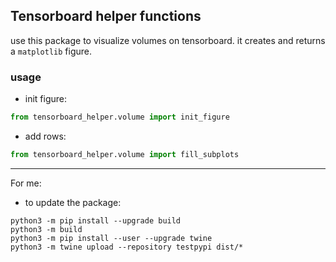 ## Tensorboard helper functions
use this package to visualize volumes on tensorboard. it creates and returns a `matplotlib` figure.

### usage
- init figure:
```python
from tensorboard_helper.volume import init_figure

```
- add rows:
```python
from tensorboard_helper.volume import fill_subplots
```

-----------
For me: 
- to update the package:
```shell script
python3 -m pip install --upgrade build
python3 -m build
python3 -m pip install --user --upgrade twine
python3 -m twine upload --repository testpypi dist/*
```
